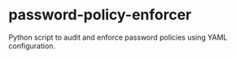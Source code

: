 # password-policy-enforcer
Python script to audit and enforce password policies using YAML configuration.
